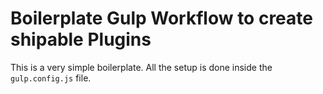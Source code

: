 # Boilerplate Gulp Workflow to create shipable Plugins

This is a very simple boilerplate. All the setup is done inside the `gulp.config.js` file.